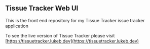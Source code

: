 ## Tissue Tracker Web UI

This is the front end repository for my Tissue Tracker issue tracker application

To see the live version of Tissue Tracker please visit [https://tissuetracker.lukeb.dev](https://tissuetracker.lukeb.dev)
